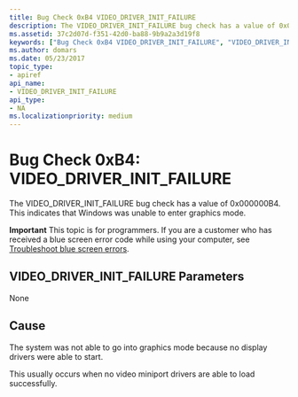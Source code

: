 ```yaml
---
title: Bug Check 0xB4 VIDEO_DRIVER_INIT_FAILURE
description: The VIDEO_DRIVER_INIT_FAILURE bug check has a value of 0x000000B4. This indicates that Windows was unable to enter graphics mode.
ms.assetid: 37c2d07d-f351-42d0-ba88-9b9a2a3d19f8
keywords: ["Bug Check 0xB4 VIDEO_DRIVER_INIT_FAILURE", "VIDEO_DRIVER_INIT_FAILURE"]
ms.author: domars
ms.date: 05/23/2017
topic_type:
- apiref
api_name:
- VIDEO_DRIVER_INIT_FAILURE
api_type:
- NA
ms.localizationpriority: medium
---
```


# Bug Check 0xB4: VIDEO\_DRIVER\_INIT\_FAILURE


The VIDEO\_DRIVER\_INIT\_FAILURE bug check has a value of 0x000000B4. This indicates that Windows was unable to enter graphics mode.

**Important** This topic is for programmers. If you are a customer who has received a blue screen error code while using your computer, see [Troubleshoot blue screen errors](http://windows.microsoft.com/windows-10/troubleshoot-blue-screen-errors).

## VIDEO\_DRIVER\_INIT\_FAILURE Parameters


None

Cause
-----

The system was not able to go into graphics mode because no display drivers were able to start.

This usually occurs when no video miniport drivers are able to load successfully.

 

 




